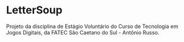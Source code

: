 # LetterSoup
Projeto da disciplina de Estágio Voluntário do Curso de Tecnologia em Jogos Digitais, da FATEC São Caetano do Sul - Antônio Russo.
